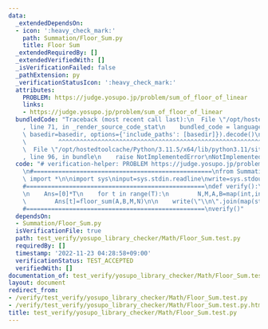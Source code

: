 ```yaml
---
data:
  _extendedDependsOn:
  - icon: ':heavy_check_mark:'
    path: Summation/Floor_Sum.py
    title: Floor Sum
  _extendedRequiredBy: []
  _extendedVerifiedWith: []
  _isVerificationFailed: false
  _pathExtension: py
  _verificationStatusIcon: ':heavy_check_mark:'
  attributes:
    PROBLEM: https://judge.yosupo.jp/problem/sum_of_floor_of_linear
    links:
    - https://judge.yosupo.jp/problem/sum_of_floor_of_linear
  bundledCode: "Traceback (most recent call last):\n  File \"/opt/hostedtoolcache/Python/3.11.5/x64/lib/python3.11/site-packages/onlinejudge_verify/documentation/build.py\"\
    , line 71, in _render_source_code_stat\n    bundled_code = language.bundle(stat.path,\
    \ basedir=basedir, options={'include_paths': [basedir]}).decode()\n          \
    \         ^^^^^^^^^^^^^^^^^^^^^^^^^^^^^^^^^^^^^^^^^^^^^^^^^^^^^^^^^^^^^^^^^^^^^^^^^^^^^^^^^\n\
    \  File \"/opt/hostedtoolcache/Python/3.11.5/x64/lib/python3.11/site-packages/onlinejudge_verify/languages/python.py\"\
    , line 96, in bundle\n    raise NotImplementedError\nNotImplementedError\n"
  code: "# verification-helper: PROBLEM https://judge.yosupo.jp/problem/sum_of_floor_of_linear\n\
    \n#==================================================\nfrom Summation.Floor_Sum\
    \ import *\n\nimport sys\ninput=sys.stdin.readline\nwrite=sys.stdout.write\n\n\
    #==================================================\ndef verify():\n    T=int(input())\n\
    \n    Ans=[0]*T\n    for t in range(T):\n        N,M,A,B=map(int,input().split())\n\
    \        Ans[t]=floor_sum(A,B,M,N)\n\n    write(\"\\n\".join(map(str,Ans)))\n\n\
    #==================================================\nverify()"
  dependsOn:
  - Summation/Floor_Sum.py
  isVerificationFile: true
  path: test_verify/yosupo_library_checker/Math/Floor_Sum.test.py
  requiredBy: []
  timestamp: '2022-11-23 04:28:58+09:00'
  verificationStatus: TEST_ACCEPTED
  verifiedWith: []
documentation_of: test_verify/yosupo_library_checker/Math/Floor_Sum.test.py
layout: document
redirect_from:
- /verify/test_verify/yosupo_library_checker/Math/Floor_Sum.test.py
- /verify/test_verify/yosupo_library_checker/Math/Floor_Sum.test.py.html
title: test_verify/yosupo_library_checker/Math/Floor_Sum.test.py
---
```

